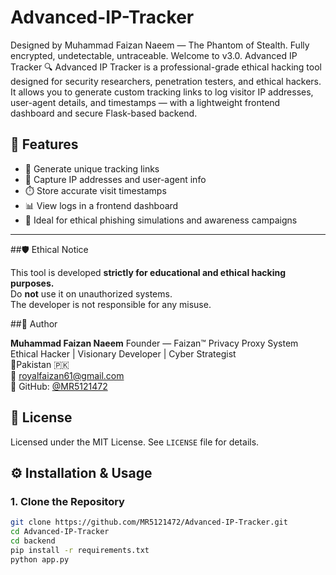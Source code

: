 # Advanced-IP-Tracker
Designed by Muhammad Faizan Naeem — The Phantom of Stealth. Fully encrypted, undetectable, untraceable. Welcome to v3.0.
Advanced IP Tracker 🔍
Advanced IP Tracker is a professional-grade ethical hacking tool designed for security researchers, penetration testers, and ethical hackers. It allows you to generate custom tracking links to log visitor IP addresses, user-agent details, and timestamps — with a lightweight frontend dashboard and secure Flask-based backend.

## 🚀 Features

- 🔗 Generate unique tracking links
- 📍 Capture IP addresses and user-agent info
- ⏱️ Store accurate visit timestamps
- 📊 View logs in a frontend dashboard
- 🧪 Ideal for ethical phishing simulations and awareness campaigns

- ---

##🛡️ Ethical Notice

This tool is developed **strictly for educational and ethical hacking purposes.**  
Do **not** use it on unauthorized systems.  
The developer is not responsible for any misuse.

##👑 Author

**Muhammad Faizan Naeem** 
Founder — Faizan™ Privacy Proxy System  
Ethical Hacker | Visionary Developer | Cyber Strategist  
📍Pakistan 🇵🇰  
📧 royalfaizan61@gmail.com  
🔗 GitHub: [@MR5121472](https://github.com/MR5121472)

## 📜 License

Licensed under the MIT License. See `LICENSE` file for details.


## ⚙️ Installation & Usage

### 1. Clone the Repository

```bash
git clone https://github.com/MR5121472/Advanced-IP-Tracker.git
cd Advanced-IP-Tracker
cd backend
pip install -r requirements.txt
python app.py
